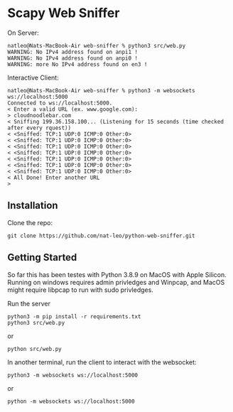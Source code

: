 # Scapy Web Sniffer

On Server:
```
natleo@Nats-MacBook-Air web-sniffer % python3 src/web.py 
WARNING: No IPv4 address found on anpi1 !
WARNING: No IPv4 address found on anpi0 !
WARNING: more No IPv4 address found on en3 !
```

Interactive Client:
```
natleo@Nats-MacBook-Air web-sniffer % python3 -m websockets ws://localhost:5000
Connected to ws://localhost:5000.
< Enter a valid URL (ex. www.google.com):
> cloudnoodlebar.com
< Sniffing 199.36.158.100... (Listening for 15 seconds (time checked after every rquest))
< <Sniffed: TCP:1 UDP:0 ICMP:0 Other:0>
< <Sniffed: TCP:1 UDP:0 ICMP:0 Other:0>
< <Sniffed: TCP:1 UDP:0 ICMP:0 Other:0>
< <Sniffed: TCP:1 UDP:0 ICMP:0 Other:0>
< <Sniffed: TCP:1 UDP:0 ICMP:0 Other:0>
< <Sniffed: TCP:1 UDP:0 ICMP:0 Other:0>
< <Sniffed: TCP:1 UDP:0 ICMP:0 Other:0>
< All Done! Enter another URL
> 
```

## Installation

Clone the repo:
```
git clone https://github.com/nat-leo/python-web-sniffer.git
```

## Getting Started 

So far this has been testes with Python 3.8.9 on MacOS with Apple Silicon. Running on windows
requires admin privledges and Winpcap, and MacOS might require libpcap to run with sudo privledges.

Run the server 
```
python3 -m pip install -r requirements.txt
python3 src/web.py
```
or
```
python src/web.py
```
In another terminal, run the client to interact with the websocket:
```
python3 -m websockets ws://localhost:5000
```
or
```
python -m websockets ws://localhost:5000
```